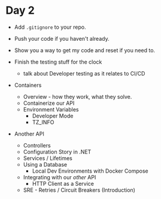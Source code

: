 # Day 2

- Add `.gitignore` to your repo.
- Push your code if you haven't already.
- Show you a way to get my code and reset if you need to.
- Finish the testing stuff for the clock
    - talk about Developer testing as it relates to CI/CD

- Containers
    - Overview - how they work, what they solve.
    - Containerize our API
    - Environment Variables
        - Developer Mode
        - TZ_INFO

- Another API
    - Controllers
    - Configuration Story in .NET
    - Services / Lifetimes
    - Using a Database 
        - Local Dev Environments with Docker Compose
    - Integrating with our _other_ API
        - HTTP Client as a Service
    - SRE - Retries / Circuit Breakers (Introduction)

